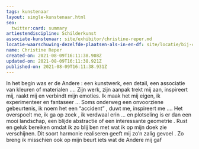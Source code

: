 ```yaml
---
tags: kunstenaar
layout: single-kunstenaar.html
seo:
  twitter:card: summary
artiestendiscipline: Schilderkunst
associate-kunstenaar: site/exhibitor/christine-reper.md
locatie-waarschuwing-dezelfde-plaatsen-als-in-en-df: site/locatie/bij-christine-reper.md
name: Christine Reper
created-on: 2021-08-09T16:11:38.908Z
updated-on: 2021-08-09T16:11:38.921Z
published-on: 2021-08-09T16:11:38.931Z
---
```

In het begin was er de Andere : een kunstwerk, een detail, een associatie van kleuren of
materialen ....
Zijn werk, zijn aanpak trekt mij aan, inspireert mij, raakt mij en verbindt mijn emoties.
Ik maak het mij eigen, ik experimenteer en fantaseer ...
Soms onderweg een onvoorziene gebeurtenis, ik noem het een “accident” , duwt me, inspireert
me .... Het overspoelt me, ik ga op zoek , ik verdwaal erin ... en plotseling is er dan een mooi
landschap, een blijde abstractie of een interessante geometrie .
Rust en geluk bereiken omdat ik zo blij ben met wat ik op mijn doek zie verschijnen.
Dit soort harmonie realiseren geeft mij zo’n zalig gevoel .
Zo breng ik misschien ook op mijn beurt iets wat de Andere mij gaf